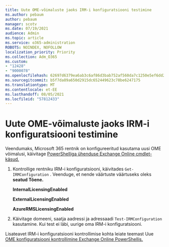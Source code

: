 ```yaml
---
title: Uute OME-võimaluste jaoks IRM-i konfiguratsiooni testimine
ms.author: pebaum
author: pebaum
manager: scotv
ms.date: 07/19/2021
audience: Admin
ms.topic: article
ms.service: o365-administration
ROBOTS: NOINDEX, NOFOLLOW
localization_priority: Priority
ms.collection: Adm_O365
ms.custom:
- "12428"
- "9000078"
ms.openlocfilehash: 62697d6379ea6ab3c6af86d3bab752af560da7c1250e5ef6dd2a3eae8023a05e
ms.sourcegitcommit: b5f7da89a650d2915dc652449623c78be6247175
ms.translationtype: MT
ms.contentlocale: et-EE
ms.lasthandoff: 08/05/2021
ms.locfileid: "57812433"
---
```

# <a name="test-irm-configuration-for-new-ome-capabilities"></a>Uute OME-võimaluste jaoks IRM-i konfiguratsiooni testimine

Veendumaks, Microsoft 365 rentnik on konfigureeritud kasutama uusi OME võimalusi, käivitage [PowerShelliga ühenduse Exchange Online cmdlet-käsud.](/powershell/exchange/exchange-online-powershell)


1. Kontrollige rentniku IRM-i konfiguratsiooni, käivitades `Get-IRMConfiguration` . Veenduge, et nende väärtuste väärtuseks oleks **seatud Tõene.**
    
    **InternalLicensingEnabled**
    
    **ExternalLicensingEnabled**
    
    **AzureRMSLicensingEnabled**

2. Käivitage domeeni, saatja aadressi ja adressaadi `Test-IRMConfiguration` kasutamine. Kui test ei läbi, uurige oma IRM-i konfiguratsiooni.

Lisateavet IRM-i konfiguratsiooni kontrollimise kohta leiate teemast Uue [OME konfiguratsiooni kontrollimine Exchange Online PowerShellis.](/microsoft-365/compliance/set-up-new-message-encryption-capabilities#verify-new-ome-configuration-in-exchange-online-powershell)